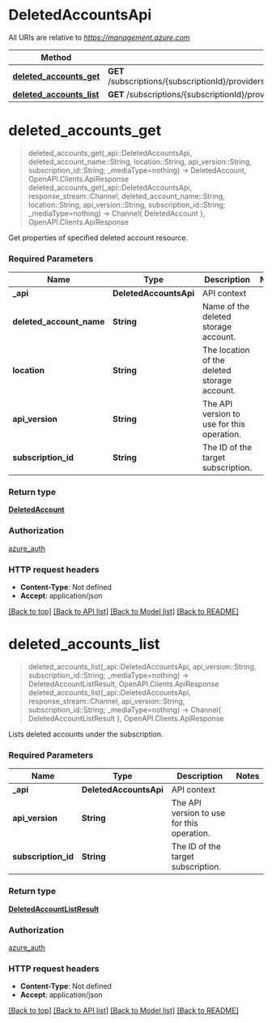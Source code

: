 # DeletedAccountsApi

All URIs are relative to *https://management.azure.com*

Method | HTTP request | Description
------------- | ------------- | -------------
[**deleted_accounts_get**](DeletedAccountsApi.md#deleted_accounts_get) | **GET** /subscriptions/{subscriptionId}/providers/Microsoft.Storage/locations/{location}/deletedAccounts/{deletedAccountName} | 
[**deleted_accounts_list**](DeletedAccountsApi.md#deleted_accounts_list) | **GET** /subscriptions/{subscriptionId}/providers/Microsoft.Storage/deletedAccounts | 


# **deleted_accounts_get**
> deleted_accounts_get(_api::DeletedAccountsApi, deleted_account_name::String, location::String, api_version::String, subscription_id::String; _mediaType=nothing) -> DeletedAccount, OpenAPI.Clients.ApiResponse <br/>
> deleted_accounts_get(_api::DeletedAccountsApi, response_stream::Channel, deleted_account_name::String, location::String, api_version::String, subscription_id::String; _mediaType=nothing) -> Channel{ DeletedAccount }, OpenAPI.Clients.ApiResponse



Get properties of specified deleted account resource.

### Required Parameters

Name | Type | Description  | Notes
------------- | ------------- | ------------- | -------------
 **_api** | **DeletedAccountsApi** | API context | 
**deleted_account_name** | **String** | Name of the deleted storage account. |
**location** | **String** | The location of the deleted storage account. |
**api_version** | **String** | The API version to use for this operation. |
**subscription_id** | **String** | The ID of the target subscription. |

### Return type

[**DeletedAccount**](DeletedAccount.md)

### Authorization

[azure_auth](../README.md#azure_auth)

### HTTP request headers

 - **Content-Type**: Not defined
 - **Accept**: application/json

[[Back to top]](#) [[Back to API list]](../README.md#api-endpoints) [[Back to Model list]](../README.md#models) [[Back to README]](../README.md)

# **deleted_accounts_list**
> deleted_accounts_list(_api::DeletedAccountsApi, api_version::String, subscription_id::String; _mediaType=nothing) -> DeletedAccountListResult, OpenAPI.Clients.ApiResponse <br/>
> deleted_accounts_list(_api::DeletedAccountsApi, response_stream::Channel, api_version::String, subscription_id::String; _mediaType=nothing) -> Channel{ DeletedAccountListResult }, OpenAPI.Clients.ApiResponse



Lists deleted accounts under the subscription.

### Required Parameters

Name | Type | Description  | Notes
------------- | ------------- | ------------- | -------------
 **_api** | **DeletedAccountsApi** | API context | 
**api_version** | **String** | The API version to use for this operation. |
**subscription_id** | **String** | The ID of the target subscription. |

### Return type

[**DeletedAccountListResult**](DeletedAccountListResult.md)

### Authorization

[azure_auth](../README.md#azure_auth)

### HTTP request headers

 - **Content-Type**: Not defined
 - **Accept**: application/json

[[Back to top]](#) [[Back to API list]](../README.md#api-endpoints) [[Back to Model list]](../README.md#models) [[Back to README]](../README.md)


